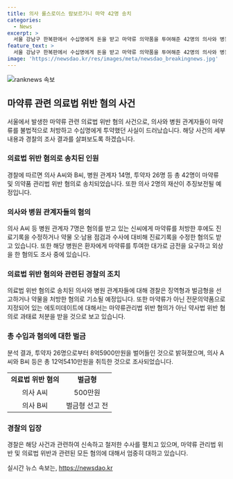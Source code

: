 ```yaml
---
title: 의사 롤스로이스 람보르기니 마약 42명 송치
categories:
  - News
excerpt: >
  서울 강남구 한복판에서 수십명에게 돈을 받고 마약류 의약품을 투여해준 42명의 의사와 병원 관계자, 투약자가 경찰에 의해 송치됐습니다. 이들은 롤스로이스나 람보르기니를 탄 사람들에게도 마약을 준 혐의를 받고 있으며, 19억9775만원의 재산이 추징보전될 예정입니다. 이들은 또한 신모씨에게 마약을 처방한 혐의와 진료기록을 조작한 혐의도 받고 있습니다. 이에 대한 수사망을 피하기 위해 수정된 진료기록을 작성했던 것으로 알려졌으며, 약물 오·남용 점검과 수사에 대비해 진료기록을 수정한 혐의도 받았습니다.
feature_text: >
  서울 강남구 한복판에서 수십명에게 돈을 받고 마약류 의약품을 투여해준 42명의 의사와 병원 관계자, 투약자가 경찰에 의해 송치됐습니다. 이들은 롤스로이스나 람보르기니를 탄 사람들에게도 마약을 준 혐의를 받고 있으며, 19억9775만원의 재산이 추징보전될 예정입니다. 이들은 또한 신모씨에게 마약을 처방한 혐의와 진료기록을 조작한 혐의도 받고 있습니다. 이에 대한 수사망을 피하기 위해 수정된 진료기록을 작성했던 것으로 알려졌으며, 약물 오·남용 점검과 수사에 대비해 진료기록을 수정한 혐의도 받았습니다.
image: 'https://newsdao.kr/res/images/meta/newsdao_breakingnews.jpg'
---
```


<p><img src="https://newsdao.kr/res/images/meta/newsdao_breakingnews.jpg" alt="ranknews 속보" /></p>

<h2 data-ke-size="size26">마약류 관련 의료법 위반 혐의 사건</h2>

<p data-ke-size="size16">서울에서 발생한 마약류 관련 의료법 위반 혐의 사건으로, 의사와 병원 관계자들이 마약류를 불법적으로 처방하고 수십명에게 투약했던 사실이 드러났습니다. 해당 사건의 세부 내용과 경찰의 조사 결과를 살펴보도록 하겠습니다.</p>

<h3>의료법 위반 혐의로 송치된 인원</h3>

<p data-ke-size="size16">경찰에 따르면 의사 A씨와 B씨, 병원 관계자 14명, 투약자 26명 등 총 42명이 마약류 및 의약품 관리법 위반 혐의로 송치되었습니다. 또한 의사 2명의 재산이 추징보전될 예정입니다.</p>

<h3>의사와 병원 관계자들의 혐의</h3>

<p data-ke-size="size16">의사 A씨 등 병원 관계자 7명은 혐의를 받고 있는 신씨에게 마약류를 처방한 후에도 진료기록을 수정하거나 약물 오·남용 점검과 수사에 대비해 진료기록을 수정한 혐의도 받고 있습니다. 또한 해당 병원은 환자에게 마약류를 투여한 대가로 금전을 요구하고 외상을 한 혐의도 조사 중에 있습니다.</p>

<h3>의료법 위반 혐의와 관련된 경찰의 조치</h3>

<p data-ke-size="size16">의료법 위반 혐의로 송치된 의사와 병원 관계자들에 대해 경찰은 징역형과 벌금형을 선고하거나 약물을 처방한 혐의로 기소될 예정입니다. 또한 마약류가 아닌 전문의약품으로 지정되어 있는 에토미데이트에 대해서는 마약류관리법 위반 혐의가 아닌 약사법 위반 혐의로 과태료 처분을 받을 것으로 보고 있습니다.</p>

<h3>총 수입과 혐의에 대한 벌금</h3>

<p data-ke-size="size16">분석 결과, 투약자 26명으로부터 8억5900만원을 벌어들인 것으로 밝혀졌으며, 의사 A씨와 B씨 등은 총 12억5410만원을 취득한 것으로 조사되었습니다.</p>

<table>
    <tr>
        <td style="text-align: center; height: 17px;"><b>의료법 위반 혐의</b></td>
        <td style="text-align: center; height: 17px;"><b>벌금형</b></td>
    </tr>
    <tr>
        <td style="text-align: center; height: 17px;">의사 A씨</td>
        <td style="text-align: center; height: 17px;">500만원</td>
    </tr>
    <tr>
        <td style="text-align: center; height: 17px;">의사 B씨</td>
        <td style="text-align: center; height: 17px;">벌금형 선고 전</td>
    </tr>
</table>

<h3>경찰의 입장</h3>

<p data-ke-size="size16">경찰은 해당 사건과 관련하여 신속하고 철저한 수사를 펼치고 있으며, 마약류 관리법 위반 및 의료법 위반과 관련된 모든 혐의에 대해서 엄중히 대하고 있습니다.</p>
실시간 뉴스 속보는, <a href="https://newsdao.kr" rel="dofollow">https://newsdao.kr</a>


